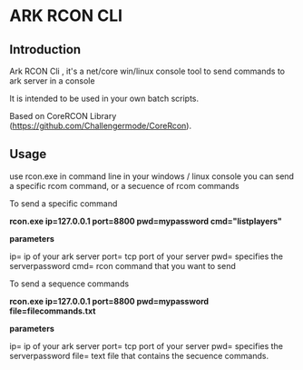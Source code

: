 # ARK RCON CLI

## Introduction

Ark RCON Cli , it's a net/core win/linux console tool to send commands to ark server in a console

It is intended to be used in your own batch scripts.

Based on CoreRCON Library (https://github.com/Challengermode/CoreRcon).


## Usage
use rcon.exe in command line in your windows / linux console 
you can send a specific rcom command, or a secuence of rcom commands

To send a specific command

**rcon.exe ip=127.0.0.1 port=8800 pwd=mypassword cmd="listplayers"**

**parameters**

ip= ip of your ark server
port= tcp port of your server
pwd= specifies the serverpassword
cmd= rcon command that you want to send

To send a sequence commands

**rcon.exe ip=127.0.0.1 port=8800 pwd=mypassword file=filecommands.txt**

**parameters**

ip= ip of your ark server
port= tcp port of your server
pwd= specifies the serverpassword
file= text file that contains the secuence commands.
